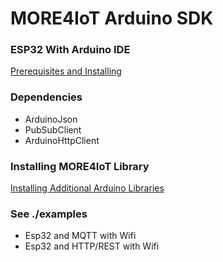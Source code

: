 # MORE4IoT Arduino SDK

### ESP32 With Arduino IDE

[Prerequisites and Installing](https://randomnerdtutorials.com/installing-the-esp32-board-in-arduino-ide-windows-instructions/)

### Dependencies

 - ArduinoJson
 - PubSubClient
 - ArduinoHttpClient

### Installing MORE4IoT Library

[Installing Additional Arduino Libraries](https://www.arduino.cc/en/guide/libraries)

### See ./examples

- Esp32 and MQTT with Wifi
- Esp32 and HTTP/REST with Wifi